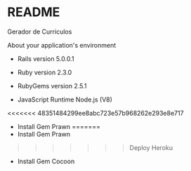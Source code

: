 # README

Gerador de Curriculos

About your application's environment

* Rails version             5.0.0.1

* Ruby version              2.3.0

* RubyGems version          2.5.1

* JavaScript Runtime        Node.js (V8)

<<<<<<< 48351484299ee8abc723e57b968262e293e8e717
* Install Gem Prawn
=======
*  Install Gem Prawn
>>>>>>> Deploy Heroku

* Install Gem Cocoon 
